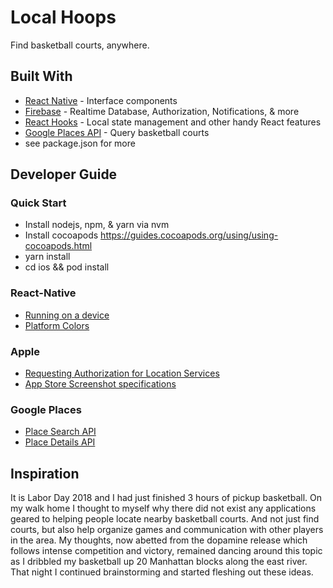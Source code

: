 # Local Hoops

Find basketball courts, anywhere.

## Built With

- [React Native](https://facebook.github.io/react-native/) - Interface components
- [Firebase](https://firebase.google.com/) - Realtime Database, Authorization, Notifications, & more
- [React Hooks](https://reactjs.org/docs/hooks-reference.html) - Local state management and other handy React features
- [Google Places API](https://developers.google.com/places/web-service/search) - Query basketball courts
- see package.json for more

## Developer Guide

### Quick Start
- Install nodejs, npm, & yarn via nvm
- Install cocoapods https://guides.cocoapods.org/using/using-cocoapods.html
- yarn install
- cd ios && pod install


### React-Native
- [Running on a device](https://reactnative.dev/docs/running-on-device)
- [Platform Colors](https://github.com/facebook/react-native/blob/master/packages/rn-tester/js/examples/PlatformColor/PlatformColorExample.js)

### Apple

- [Requesting Authorization for Location Services](https://developer.apple.com/documentation/corelocation/requesting_authorization_for_location_services)
- [App Store Screenshot specifications](https://help.apple.com/app-store-connect/#/devd274dd925)

### Google Places

- [Place Search API](https://developers.google.com/places/web-service/search)
- [Place Details API](https://developers.google.com/places/web-service/details)

## Inspiration

It is Labor Day 2018 and I had just finished 3 hours of pickup basketball. On my walk home I thought to myself why there did not exist any applications geared to helping people locate nearby basketball courts. And not just find courts, but also help organize games and communication with other players in the area. My thoughts, now abetted from the dopamine release which follows intense competition and victory, remained dancing around this topic as I dribbled my basketball up 20 Manhattan blocks along the east river. That night I continued brainstorming and started fleshing out these ideas.
